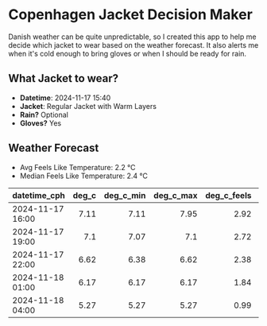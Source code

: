 
# Copenhagen Jacket Decision Maker

Danish weather can be quite unpredictable, so I created this app to help me decide which jacket to wear based on the weather forecast. 
It also alerts me when it's cold enough to bring gloves or when I should be ready for rain.

## What Jacket to wear?

- **Datetime**: 2024-11-17 15:40
- **Jacket**: Regular Jacket with Warm Layers
- **Rain?** Optional
- **Gloves?** Yes

## Weather Forecast
- Avg Feels Like Temperature: 2.2 °C
- Median Feels Like Temperature: 2.4 °C

| datetime_cph     |   deg_c |   deg_c_min |   deg_c_max |   deg_c_feels | weather   | wind   | rain   |
|:-----------------|--------:|------------:|------------:|--------------:|:----------|:-------|:-------|
| 2024-11-17 16:00 |    7.11 |        7.11 |        7.95 |          2.92 | Rain      | High   | Low    |
| 2024-11-17 19:00 |    7.1  |        7.07 |        7.1  |          2.72 | Clouds    | High   | None   |
| 2024-11-17 22:00 |    6.62 |        6.38 |        6.62 |          2.38 | Clouds    | High   | None   |
| 2024-11-18 01:00 |    6.17 |        6.17 |        6.17 |          1.84 | Clouds    | High   | None   |
| 2024-11-18 04:00 |    5.27 |        5.27 |        5.27 |          0.99 | Clouds    | High   | None   |
        